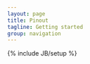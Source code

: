```yaml
---
layout: page
title: Pinout 
tagline: Getting started
group: navigation
---
```

{% include JB/setup %}

